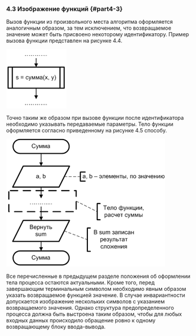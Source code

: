 ### 4.3 Изображение функций {#part4-3}

Вызов функции из произвольного места алгоритма оформляется аналогичным образом, за тем исключением, что возвращаемое значение может быть присвоено некоторому идентификатору. Пример вызова функции представлен на рисунке 4.4.

![Рисунок 4.4 - Пример изображения вызова функции](static/pic431.PNG)

Точно таким же образом при вызове функции после идентификатора необходимо указывать передаваемые параметры. Тело функции оформляется согласно приведенному на рисунке 4.5 способу.

![Рисунок 4.5 - Пример изображения тела функции](static/pic432.PNG)

Все перечисленные в предыдущем разделе положения об оформлении тела процесса остаются актуальными. Кроме того, перед завершающим терминальным символом необходимо явным образом указать возвращаемое функцией значение. В случае инвариантности допускается изображение нескольких символов с указанием возвращаемого значения. Однако структура предопределенного процесса должна быть выстроена таким образом, чтобы для любых входных данных происходило обращение ровно к одному возвращающему блоку ввода-вывода. 
